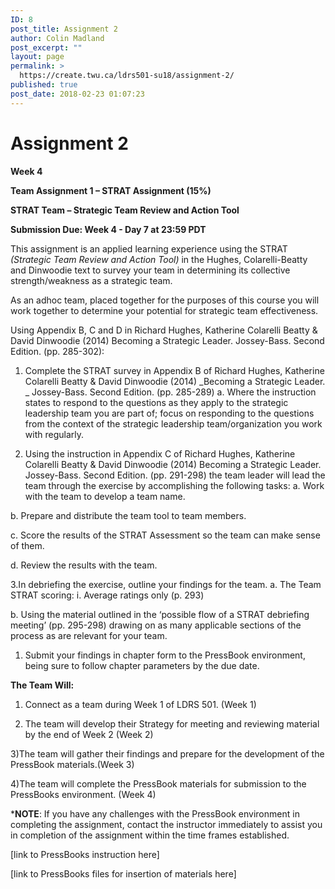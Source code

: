 ```yaml
---
ID: 8
post_title: Assignment 2
author: Colin Madland
post_excerpt: ""
layout: page
permalink: >
  https://create.twu.ca/ldrs501-su18/assignment-2/
published: true
post_date: 2018-02-23 01:07:23
---
```

# Assignment 2

**Week 4**

**Team Assignment 1 – STRAT Assignment (15%)**

**STRAT Team – Strategic Team Review and Action Tool**

**Submission Due: Week 4 - Day 7 at 23:59 PDT**

This assignment is an applied learning experience using the STRAT _(Strategic Team Review and Action Tool)_ in the Hughes, Colarelli-Beatty and Dinwoodie text to survey your team in determining its collective strength/weakness as a strategic team.

As an adhoc team, placed together for the purposes of this course you will work together to determine your potential for strategic team effectiveness.

Using Appendix B, C and D in Richard Hughes, Katherine Colarelli Beatty &amp; David Dinwoodie (2014) Becoming a Strategic Leader. Jossey-Bass. Second Edition. (pp. 285-302):

1. Complete the STRAT survey in Appendix B of Richard Hughes, Katherine Colarelli Beatty &amp; David Dinwoodie (2014) _Becoming a Strategic Leader. _ Jossey-Bass. Second Edition. (pp. 285-289)
a. Where the instruction states to respond to the questions as they apply to the strategic leadership team you are part
of; focus on responding to the questions from the context of the strategic leadership team/organization you work
with regularly.

2. Using the instruction in Appendix C of Richard Hughes, Katherine Colarelli Beatty &amp; David Dinwoodie (2014) Becoming a Strategic Leader. Jossey-Bass. Second Edition. (pp. 291-298) the team leader will lead the team through the exercise by accomplishing the following tasks:
a. Work with the team to develop a team name.

b. Prepare and distribute the team tool to team members.

c. Score the results of the STRAT Assessment so the team can make sense of them.

d. Review the results with the team.

3.In debriefing the exercise, outline your findings for the team.
a. The Team STRAT scoring:
i. Average ratings only (p. 293)

b. Using the material outlined in the ‘possible flow of a STRAT debriefing meeting’ (pp. 295-298) drawing on as many applicable sections of the process as are relevant for your team.

1. Submit your findings in chapter form to the PressBook environment, being sure to follow chapter parameters by the due date.

**The Team Will:**

1) Connect as a team during Week 1 of LDRS 501. (Week 1)

2) The team will develop their Strategy for meeting and reviewing material by the end of Week 2 (Week 2)

3)The team will gather their findings and prepare for the development of the PressBook materials.(Week 3)

4)The team will complete the PressBook materials for submission to the PressBooks environment. (Week 4)

***NOTE**: If you have any challenges with the PressBook environment in completing the assignment, contact the instructor immediately to assist you in completion of the assignment within the time frames established.

[link to PressBooks instruction here]

[link to PressBooks files for insertion of materials here]
